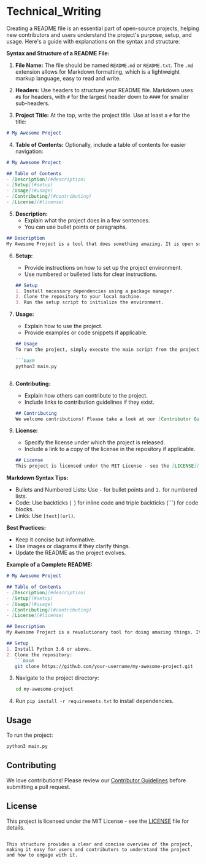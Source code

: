 # Technical_Writing


Creating a README file is an essential part of open-source projects, helping new contributors and users understand the project's purpose, setup, and usage. Here's a guide with explanations on the syntax and structure:

**Syntax and Structure of a README File:**

1. **File Name:** The file should be named `README.md` or `README.txt`. The `.md` extension allows for Markdown formatting, which is a lightweight markup language, easy to read and write.

2. **Headers:** Use headers to structure your README file. Markdown uses `#`s for headers, with `#` for the largest header down to `####` for smaller sub-headers.

3. **Project Title:** At the top, write the project title. Use at least a `#` for the title:
```markdown
# My Awesome Project
```

4. **Table of Contents:** Optionally, include a table of contents for easier navigation:
```markdown
# My Awesome Project

## Table of Contents
- [Description](#description)
- [Setup](#setup)
- [Usage](#usage)
- [Contributing](#contributing)
- [License](#license)
```

5. **Description:**
    * Explain what the project does in a few sentences.
    * You can use bullet points or paragraphs.

```markdown
## Description
My Awesome Project is a tool that does something amazing. It is open source and available for everyone to use and contribute to.
```

6. **Setup:**
    * Provide instructions on how to set up the project environment.
    * Use numbered or bulleted lists for clear instructions.

    ```markdown
    ## Setup
    1. Install necessary dependencies using a package manager.
    2. Clone the repository to your local machine.
    3. Run the setup script to initialize the environment.
    ```

7. **Usage:**
    * Explain how to use the project.
    * Provide examples or code snippets if applicable.

    ```markdown
    ## Usage
    To run the project, simply execute the main script from the project root:

    ```bash
    python3 main.py
    ```
    ```

8. **Contributing:**
    * Explain how others can contribute to the project.
    * Include links to contribution guidelines if they exist.

    ```markdown
    ## Contributing
    We welcome contributions! Please take a look at our [Contributor Guidelines](CONTRIBUTING.md) for more information.
    ```

9. **License:**
    * Specify the license under which the project is released.
    * Include a link to a copy of the license in the repository if applicable.

    ```markdown
    ## License
    This project is licensed under the MIT License - see the [LICENSE](LICENSE) file for details.
    ```


**Markdown Syntax Tips:**
- Bullets and Numbered Lists: Use `-` for bullet points and `1.` for numbered lists.
- Code: Use backticks (` `) for inline code and triple backticks (```) for code blocks.
- Links: Use `[text](url)`.

**Best Practices:**
- Keep it concise but informative.
- Use images or diagrams if they clarify things.
- Update the README as the project evolves.

**Example of a Complete README:**

```markdown
# My Awesome Project

## Table of Contents
- [Description](#description)
- [Setup](#setup)
- [Usage](#usage)
- [Contributing](#contributing)
- [License](#license)

## Description
My Awesome Project is a revolutionary tool for doing amazing things. It is lightweight, efficient, and user-friendly.

## Setup
1. Install Python 3.6 or above.
2. Clone the repository:
   ```bash
   git clone https://github.com/your-username/my-awesome-project.git
   ```
3. Navigate to the project directory:
   ```bash
   cd my-awesome-project
   ```
4. Run `pip install -r requirements.txt` to install dependencies.

## Usage
To run the project:
```bash
python3 main.py
```

## Contributing
We love contributions! Please review our [Contributor Guidelines](CONTRIBUTING.md) before submitting a pull request.

## License
This project is licensed under the MIT License - see the [LICENSE](LICENSE) file for details.
```

This structure provides a clear and concise overview of the project, making it easy for users and contributors to understand the project and how to engage with it.
